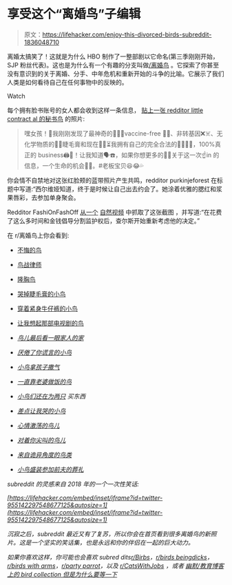 # 享受这个“离婚鸟”子编辑

> 原文：<https://lifehacker.com/enjoy-this-divorced-birds-subreddit-1836048710>

离婚太搞笑了！这就是为什么 HBO 制作了一整部剧以它命名(第三季刚刚开始，SJP 粉丝代表)。这也是为什么有一个有趣的分支叫做[/离婚鸟](https://www.reddit.com/r/DivorcedBirds/) 。它探索了你甚至没有意识到的关于离婚、分手、中年危机和重新开始的斗争的比喻。它展示了我们人类是如何看待自己在任何事物中的反映的。

Watch

每个拥有脸书账号的女人都会收到这样一条信息， [贴上一张 redditor little contract al 的秘书鸟](https://www.reddit.com/r/DivorcedBirds/comments/bmgxr8/hey_girl_i_just_discovered_the_most_amazing/) 的照片:

> 嘿女孩！🤗我刚刚发现了最神奇的🙌🏻✨vaccine-free 🧼🤢、非转基因❌☠️、无化学物质的🧪🥊睫毛膏和现在💅🏻⏳我拥有自己的完全合法的👍🏻👌🏻，100%真正的 business🖨💸！让我知道🗣☎️，如果你想更多的🧮💯关于这一次☝️in 的信息，一个生命的机会💄💋。#老板宝贝😆😂💦

你会情不自禁地对这张红脸颊的蓝带照片产生共鸣，redditor purkinjeforest 在标题中写道:“西尔维娅知道，终于是时候让自己出去约会了。她涂着优雅的腮红和浆果唇彩，去参加单身聚会。

Redditor FashiOnFashOff [从一个](https://www.reddit.com/r/DivorcedBirds/comments/bl14v5/after_spending_so_much_time_and_money_advocating/) [自然视频](https://www.youtube.com/watch?v=1tWLDhJ6mjQ) 中抓取了这张截图 ，并写道:“在花费了这么多时间和金钱倡导分割监护权后，查尔斯开始重新考虑他的决定。”

在 r/离婚鸟上你会看到:

*   [不悔的鸟](https://www.reddit.com/r/DivorcedBirds/comments/9u6nch/as_she_walked_out_the_door_she_stopped_to_take/)

*   [鸟战律师](https://www.reddit.com/r/DivorcedBirds/comments/bsn0ad/kurt_looked_his_exs_lawyer_dead_in_the_eyes_she/)
*   [隆胸鸟](https://www.reddit.com/r/DivorcedBirds/comments/9tgr8y/so_thats_what_she_spent_her_alimony_money_on/)
*   [哭掉睫毛膏的小鸟](https://www.reddit.com/r/DivorcedBirds/comments/c7zxiz/when_debra_found_out_jonas_was_cheating_on_her/)
*   [穿着紧身牛仔裤的小鸟](https://www.reddit.com/r/DivorcedBirds/comments/bjzi2t/bill_was_ready_to_date_again_lisa_always_told_him/)
*   [让我想起那部电视剧的鸟](https://www.reddit.com/r/DivorcedBirds/comments/c7kuxu/scott_woke_up_on_the_driveway_with_his_head/)
*   *[鸟儿最后看一眼家人的家](https://www.reddit.com/r/DivorcedBirds/comments/c7ghho/amy_just_had_to_take_one_last_look_at_her_and/)*
*   *[厌倦了你谎言的小鸟](https://www.reddit.com/r/DivorcedBirds/comments/aipd2o/ive_known_about_the_affair_for_months_kate_aaron/)*
*   *[小鸟拿孩子撒气](https://www.reddit.com/r/DivorcedBirds/comments/bexu5v/karen_took_out_all_of_her_frustration_on_junior/)*
*   *[一直靠老婆做饭的鸟](https://www.reddit.com/r/DivorcedBirds/comments/c6tq4r/gerry_has_never_had_to_cook_for_himself/)*
*   *[小鸟们还在为两只](https://www.reddit.com/r/DivorcedBirds/comments/bz6ii8/franklin_got_home_with_the_fish_and_realized_he/) 买东西*
*   *[差点让我哭的小鸟](https://www.reddit.com/r/DivorcedBirds/comments/c27acg/since_it_was_saturday_and_maude_was_about_to_drop/)* 
*   *[心情激荡的鸟儿](https://www.reddit.com/r/DivorcedBirds/comments/bpccvn/hes_happy_to_answer_any_questions_you_have_except/)*
*   *[对着你尖叫的鸟儿](https://www.reddit.com/r/DivorcedBirds/comments/c6ty8v/you_will_never_tell_me_what_to_do_ever_again/)*
*   *[来自诡异角度的鸟类](https://www.reddit.com/r/DivorcedBirds/comments/bhxtfk/a_restraining_order_did_not_faze_matilda_her_love/)*
*   *[小鸟盛装参加前夫的葬礼](https://www.reddit.com/r/DivorcedBirds/comments/barbk3/dianne_celebrated_her_victory_in_court_by_using/)*

*subreddit 的灵感来自 2018 年的一个一次性笑话:*

 *[https://lifehacker.com/embed/inset/iframe?id=twitter-955142297548677125&autosize=1](https://lifehacker.com/embed/inset/iframe?id=twitter-955142297548677125&autosize=1)* 

*沉寂之后，subreddit 最近又有了复苏，所以你会在首页看到很多离婚鸟的新照片。这是一个坚实的笑话集，也是永远和你的伴侣在一起的巨大动力。*

*如果你喜欢这样，你可能也会喜欢 subred dits[r/Birbs](https://www.reddit.com/r/Birbs/)，[r/birds beingdicks](https://reddit.com/r/BirdsBeingDicks)，[r/birds with arms](https://www.reddit.com/r/birdswitharms/)，[r/party parrot](https://www.reddit.com/r/PartyParrot)，以及 [r/CatsWithJobs](https://www.reddit.com/r/Catswithjobs/) ，或者 [幽默/教育博客上的 bird collection 但是为什么要等一下](https://waitbutwhy.com/2014/10/dark-secrets-bird-world.html)*
